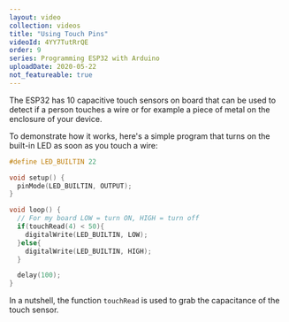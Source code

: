 ```yaml
---
layout: video
collection: videos
title: "Using Touch Pins"
videoId: 4YY7TutRrQE
order: 9
series: Programming ESP32 with Arduino
uploadDate: 2020-05-22
not_featureable: true
---
```


The ESP32 has 10 capacitive touch sensors on board that can be used to detect if a person touches a wire or for example a piece of metal on the enclosure of your device.

To demonstrate how it works, here's a simple program that turns on the built-in LED as soon as you touch a wire:

```cpp
#define LED_BUILTIN 22

void setup() {
  pinMode(LED_BUILTIN, OUTPUT);
}

void loop() {
  // For my board LOW = turn ON, HIGH = turn off
  if(touchRead(4) < 50){
    digitalWrite(LED_BUILTIN, LOW);
  }else{
    digitalWrite(LED_BUILTIN, HIGH);
  }

  delay(100);
}
```

In a nutshell, the function `touchRead` is used to grab the capacitance of the touch sensor.